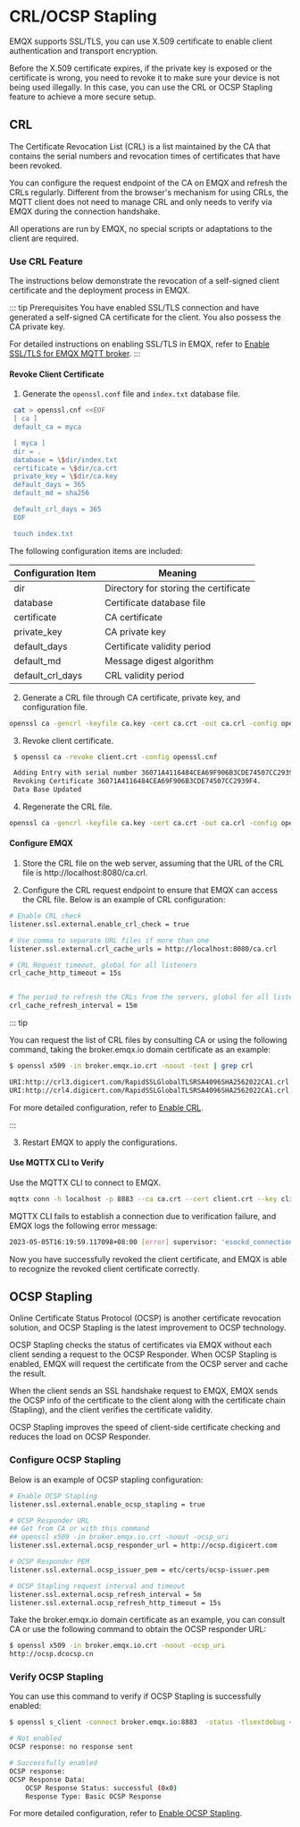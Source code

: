 # CRL/OCSP Stapling

EMQX supports SSL/TLS, you can use X.509 certificate to enable client authentication and transport encryption.

Before the X.509 certificate expires, if the private key is exposed or the certificate is wrong, you need to revoke it to make sure your device is not being used illegally.
In this case, you can use the CRL or OCSP Stapling feature to achieve a more secure setup.

## CRL

The Certificate Revocation List (CRL) is a list maintained by the CA that contains the serial numbers and revocation times of certificates that have been revoked. 

You can configure the request endpoint of the CA on EMQX and refresh the CRLs regularly. Different from the browser's mechanism for using CRLs, the MQTT client does not need to manage CRL and only needs to verify via EMQX during the connection handshake.

All operations are run by EMQX, no special scripts or adaptations to the client are required.

### Use CRL Feature

The instructions below demonstrate the revocation of a self-signed client certificate and the deployment process in EMQX.

::: tip Prerequisites
You have enabled SSL/TLS connection and have generated a self-signed CA certificate for the client. You also possess the CA private key.

For detailed instructions on enabling SSL/TLS in EMQX, refer to [Enable SSL/TLS for EMQX MQTT broker](https://www.emqx.com/en/blog/emqx-server-ssl-tls-secure-connection-configuration-guide).
:::

#### Revoke Client Certificate

1. Generate the `openssl.conf` file and `index.txt` database file.

```bash
 cat > openssl.cnf <<EOF
 [ ca ]
 default_ca = myca

 [ myca ]
 dir = .
 database = \$dir/index.txt
 certificate = \$dir/ca.crt
 private_key = \$dir/ca.key
 default_days = 365
 default_md = sha256

 default_crl_days = 365
 EOF

 touch index.txt
```

 The following configuration items are included:

| Configuration Item | Meaning                               |
| ------------------ | ------------------------------------- |
| dir                | Directory for storing the certificate |
| database           | Certificate database file             |
| certificate        | CA certificate                        |
| private_key        | CA private key                        |
| default_days       | Certificate validity period           |
| default_md         | Message digest algorithm              |
| default_crl_days   | CRL validity period                   |

2. Generate a CRL file through CA certificate, private key, and configuration file.

```bash
openssl ca -gencrl -keyfile ca.key -cert ca.crt -out ca.crl -config openssl.cnf
```

3. Revoke client certificate.

```bash
 $ openssl ca -revoke client.crt -config openssl.cnf

 Adding Entry with serial number 36071A4116484CEA69F906B3CDE74507CC2939F4 to DB for /C=CN/ST=YN/L=KM/O=EMQ/OU=EMQX/CN=emqx-c
 Revoking Certificate 36071A4116484CEA69F906B3CDE74507CC2939F4.
 Data Base Updated
```

4. Regenerate the CRL file.

```bash
openssl ca -gencrl -keyfile ca.key -cert ca.crt -out ca.crl -config openssl.cnf
```

#### Configure EMQX

1. Store the CRL file on the web server, assuming that the URL of the CRL file is http://localhost:8080/ca.crl.

2. Configure the CRL request endpoint to ensure that EMQX can access the CRL file. Below is an example of CRL configuration:

```bash
# Enable CRL check
listener.ssl.external.enable_crl_check = true

# Use comma to separate URL files if more than one
listener.ssl.external.crl_cache_urls = http://localhost:8080/ca.crl

# CRL Request timeout, global for all listeners
crl_cache_http_timeout = 15s


# The period to refresh the CRLs from the servers, global for all listeners
crl_cache_refresh_interval = 15m
```

::: tip

You can request the list of CRL files by consulting CA or using the following command, taking the broker.emqx.io domain certificate as an example:

```bash
$ openssl x509 -in broker.emqx.io.crt -noout -text | grep crl

URI:http://crl3.digicert.com/RapidSSLGlobalTLSRSA4096SHA2562022CA1.crl
URI:http://crl4.digicert.com/RapidSSLGlobalTLSRSA4096SHA2562022CA1.crl
```

For more detailed configuration, refer to [Enable CRL](../configuration/configuration.md#listener-ssl-external-enable-crl-check).

:::

3. Restart EMQX to apply the configurations.

#### Use MQTTX CLI to Verify

Use the MQTTX CLI to connect to EMQX.

```bash
mqttx conn -h localhost -p 8883 --ca ca.crt --cert client.crt --key client.key --insecure
```

MQTTX CLI fails to establish a connection due to verification failure, and EMQX logs the following error message:

```bash
2023-05-05T16:19:59.117098+08:00 [error] supervisor: 'esockd_connection_sup - <0.2576.0>', errorContext: connection_shutdown, reason: {ssl_error,{tls_alert,{certificate_revoked,"TLS server: In state wait_cert at ssl_handshake.erl:2098 generated SERVER ALERT: Fatal - Certificate Revoked\n"}}}...
```

Now you have successfully revoked the client certificate, and EMQX is able to recognize the revoked client certificate correctly.

## OCSP Stapling

Online Certificate Status Protocol (OCSP) is another certificate revocation solution, and OCSP Stapling is the latest improvement to OCSP technology.

OCSP Stapling checks the status of certificates via EMQX without each client sending a request to the OCSP Responder. When OCSP Stapling is enabled, EMQX will request the certificate from the OCSP server and cache the result.

When the client sends an SSL handshake request to EMQX, EMQX sends the OCSP info of the certificate to the client along with the certificate chain (Stapling), and the client verifies the certificate validity.

OCSP Stapling improves the speed of client-side certificate checking and reduces the load on OCSP Responder.

### Configure OCSP Stapling

Below is an example of OCSP stapling configuration:

```bash
# Enable OCSP Stapling
listener.ssl.external.enable_ocsp_stapling = true

# OCSP Responder URL
## Get from CA or with this command
## openssl x509 -in broker.emqx.io.crt -noout -ocsp_uri
listener.ssl.external.ocsp_responder_url = http://ocsp.digicert.com

# OCSP Responder PEM
listener.ssl.external.ocsp_issuer_pem = etc/certs/ocsp-issuer.pem

# OCSP Stapling request interval and timeout
listener.ssl.external.ocsp_refresh_interval = 5m
listener.ssl.external.ocsp_refresh_http_timeout = 15s
```

Take the broker.emqx.io domain certificate as an example, you can consult CA or use the following command to obtain the OCSP responder URL:

```bash
$ openssl x509 -in broker.emqx.io.crt -noout -ocsp_uri
http://ocsp.dcocsp.cn
```

### Verify OCSP Stapling

You can use this command to verify if OCSP Stapling is successfully enabled:

```bash
$ openssl s_client -connect broker.emqx.io:8883  -status -tlsextdebug < /dev/null 2>&1 | grep -i "OCSP response"

# Not enabled
OCSP response: no response sent

# Successfully enabled
OCSP response:
OCSP Response Data:
    OCSP Response Status: successful (0x0)
    Response Type: Basic OCSP Response
```

For more detailed configuration, refer to [Enable OCSP Stapling](../configuration/configuration.md#listener-ssl-external-enable-ocsp-stapling).
